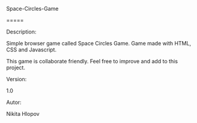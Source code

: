 Space-Circles-Game

=====

Description:

Simple browser game called Space Circles Game.
Game made with HTML, CSS and Javascript.

This game is collaborate friendly. Feel free to improve and add to this project.


Version:

1.0


Autor:

Nikita Hlopov
